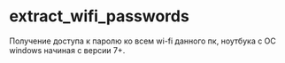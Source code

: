 # extract_wifi_passwords
Получение доступа к паролю ко всем wi-fi данного пк, ноутбука с ОС windows начиная с версии 7+.
